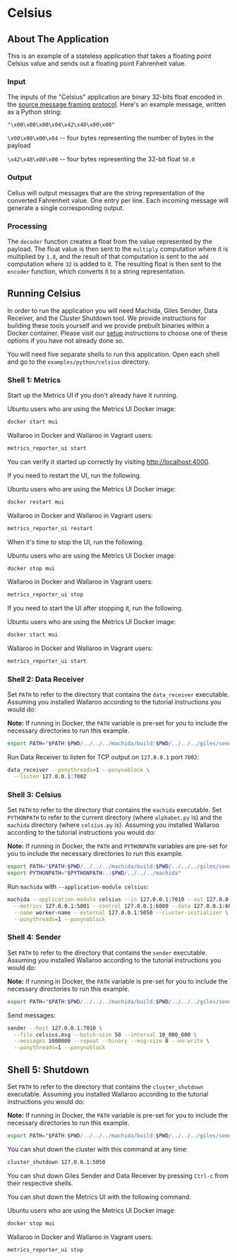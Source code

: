 # Celsius

## About The Application

This is an example of a stateless application that takes a floating point Celsius value and sends out a floating point Fahrenheit value.

### Input

The inputs of the "Celsius" application are binary 32-bits float encoded in the [source message framing protocol](https://docs.wallaroolabs.com/book/appendix/tcp-decoders-and-encoders.html#framed-message-protocols#source-message-framing-protocol). Here's an example message, written as a Python string:

```
"\x00\x00\x00\x04\x42\x48\x00\x00"
```

`\x00\x00\x00\x04` -- four bytes representing the number of bytes in the payload

`\x42\x48\x00\x00` -- four bytes representing the 32-bit float `50.0`

### Output

Celius will output messages that are the string representation of the converted Fahrenheit value. One entry per line. Each incoming message will generate a single corresponding output.

### Processing

The `decoder` function creates a float from the value represented by the payload. The float value is then sent to the `multiply` computation where it is multiplied by `1.8`, and the result of that computation is sent to the `add` computation where `32` is added to it. The resulting float is then sent to the `encoder` function, which converts it to a string representation.

## Running Celsius

In order to run the application you will need Machida, Giles Sender, Data Receiver, and the Cluster Shutdown tool. We provide instructions for building these tools yourself and we provide prebuilt binaries within a Docker container. Please visit our [setup](https://docs.wallaroolabs.com/book/getting-started/choosing-an-installation-option.html) instructions to choose one of these options if you have not already done so.

You will need five separate shells to run this application. Open each shell and go to the `examples/python/celsius` directory.

### Shell 1: Metrics

Start up the Metrics UI if you don't already have it running.

Ubuntu users who are using the Metrics UI Docker image:

```bash
docker start mui
```

Wallaroo in Docker and Wallaroo in Vagrant users:

```bash
metrics_reporter_ui start
```

You can verify it started up correctly by visiting [http://localhost:4000](http://localhost:4000).

If you need to restart the UI, run the following.

Ubuntu users who are using the Metrics UI Docker image:

```bash
docker restart mui
```

Wallaroo in Docker and Wallaroo in Vagrant users:

```bash
metrics_reporter_ui restart
```

When it's time to stop the UI, run the following.

Ubuntu users who are using the Metrics UI Docker image:

```bash
docker stop mui
```

Wallaroo in Docker and Wallaroo in Vagrant users:

```bash
metrics_reporter_ui stop
```

If you need to start the UI after stopping it, run the following.

Ubuntu users who are using the Metrics UI Docker image:

```bash
docker start mui
```

Wallaroo in Docker and Wallaroo in Vagrant users:

```bash
metrics_reporter_ui start
```

### Shell 2: Data Receiver

Set `PATH` to refer to the directory that contains the `data_receiver` executable. Assuming you installed Wallaroo according to the tutorial instructions you would do:

**Note:** If running in Docker, the `PATH` variable is pre-set for you to include the necessary directories to run this example.

```bash
export PATH="$PATH:$PWD/../../../machida/build:$PWD/../../../giles/sender:$PWD/../../../utils/data_receiver:$PWD/../../../utils/cluster_shutdown"
```

Run Data Receiver to listen for TCP output on `127.0.0.1` port `7002`:

```bash
data_receiver --ponythreads=1 --ponynoblock \
  --listen 127.0.0.1:7002
```

### Shell 3: Celsius

Set `PATH` to refer to the directory that contains the `machida` executable. Set `PYTHONPATH` to refer to the current directory (where `alphabet.py` is) and the `machida` directory (where `celsius.py` is). Assuming you installed Wallaroo according to the tutorial instructions you would do:

**Note:** If running in Docker, the `PATH` and `PYTHONPATH` variables are pre-set for you to include the necessary directories to run this example.

```bash
export PATH="$PATH:$PWD/../../../machida/build:$PWD/../../../giles/sender:$PWD/../../../utils/data_receiver:$PWD/../../../utils/cluster_shutdown"
export PYTHONPATH="$PYTHONPATH:.:$PWD/../../../machida"
```

Run `machida` with `--application-module celsius`:

```bash
machida --application-module celsius --in 127.0.0.1:7010 --out 127.0.0.1:7002 \
  --metrics 127.0.0.1:5001 --control 127.0.0.1:6000 --data 127.0.0.1:6001 \
  --name worker-name --external 127.0.0.1:5050 --cluster-initializer \
  --ponythreads=1 --ponynoblock
```

### Shell 4: Sender

Set `PATH` to refer to the directory that contains the `sender`  executable. Assuming you installed Wallaroo according to the tutorial instructions you would do:

**Note:** If running in Docker, the `PATH` variable is pre-set for you to include the necessary directories to run this example.

```bash
export PATH="$PATH:$PWD/../../../machida/build:$PWD/../../../giles/sender:$PWD/../../../utils/data_receiver:$PWD/../../../utils/cluster_shutdown"
```

Send messages:

```bash
sender --host 127.0.0.1:7010 \
  --file celsius.msg --batch-size 50 --interval 10_000_000 \
  --messages 1000000 --repeat --binary --msg-size 8 --no-write \
  --ponythreads=1 --ponynoblock
```

## Shell 5: Shutdown

Set `PATH` to refer to the directory that contains the `cluster_shutdown` executable. Assuming you installed Wallaroo  according to the tutorial instructions you would do:

**Note:** If running in Docker, the `PATH` variable is pre-set for you to include the necessary directories to run this example.

```bash
export PATH="$PATH:$PWD/../../../machida/build:$PWD/../../../giles/sender:$PWD/../../../utils/data_receiver:$PWD/../../../utils/cluster_shutdown"
```

You can shut down the cluster with this command at any time:

```bash
cluster_shutdown 127.0.0.1:5050
```

You can shut down Giles Sender and Data Receiver by pressing `Ctrl-c` from their respective shells.

You can shut down the Metrics UI with the following command.

Ubuntu users who are using the Metrics UI Docker image:

```bash
docker stop mui
```

Wallaroo in Docker and Wallaroo in Vagrant users:

```bash
metrics_reporter_ui stop
```
